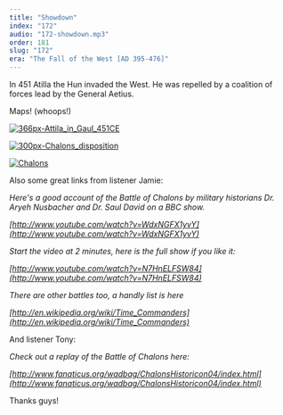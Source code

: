 ```yaml
---
title: "Showdown"
index: "172"
audio: "172-showdown.mp3"
order: 181
slug: "172"
era: "The Fall of the West [AD 395-476]"
---
```


In 451 Atilla the Hun invaded the West. He was repelled by a coalition of forces lead by the General Aetius. 

Maps! (whoops!)

[![366px-Attila_in_Gaul_451CE](http://thehistoryofrome.typepad.com/.a/6a01053629a711970c0167640786d6970b-800wi "366px-Attila_in_Gaul_451CE")](http://thehistoryofrome.typepad.com/.a/6a01053629a711970c0167640786d6970b-pi)

[![300px-Chalons_disposition](http://thehistoryofrome.typepad.com/.a/6a01053629a711970c01676407871d970b-800wi "300px-Chalons_disposition")](http://thehistoryofrome.typepad.com/.a/6a01053629a711970c01676407871d970b-pi)

[![Chalons](http://thehistoryofrome.typepad.com/.a/6a01053629a711970c01630312b74d970d-800wi "Chalons")](http://thehistoryofrome.typepad.com/.a/6a01053629a711970c01630312b74d970d-pi)  

Also some great links from listener Jamie:

_Here's a good account of the Battle of Chalons by military historians Dr. Aryeh Nusbacher and Dr. Saul David on a BBC show._

_[http://www.youtube.com/watch?v=WdxNGFX1yvY](http://www.youtube.com/watch?v=WdxNGFX1yvY)_

_Start the video at 2 minutes, here is the full show if you like it:_

_[http://www.youtube.com/watch?v=N7HnELFSW84](http://www.youtube.com/watch?v=N7HnELFSW84)_

_There are other battles too, a handly list is here_

_[http://en.wikipedia.org/wiki/Time_Commanders](http://en.wikipedia.org/wiki/Time_Commanders)_

And listener Tony:

_Check out a replay of the Battle of Chalons here:_

_[http://www.fanaticus.org/wadbag/ChalonsHistoricon04/index.html](http://www.fanaticus.org/wadbag/ChalonsHistoricon04/index.html)_

Thanks guys!


